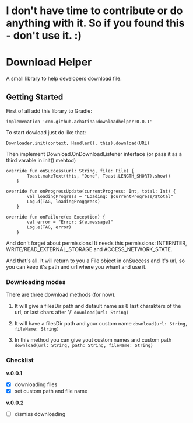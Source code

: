 # I don't have time to contribute or do anything with it. So if you found this - don't use it. :)

# Download Helper

A small library to help developers download file.

## Getting Started

First of all add this library to Gradle:

`implemenation 'com.github.achatina:downloadhelper:0.0.1'`

To start dowload just do like that:

```Downloader.init(context, Handler(), this).download(URL)```
                        
Then implement Download.OnDownloadListener interface (or pass it as a third varable in init() mehtod)

```
override fun onSuccess(url: String, file: File) {
        Toast.makeText(this, "Done", Toast.LENGTH_SHORT).show()
    }

override fun onProgressUpdate(currentProgress: Int, total: Int) {
        val loadingProgress = "Loading: $currentProgress/$total"
        Log.d(TAG, loadingProggress)
    }

override fun onFailure(e: Exception) {
        val error = "Error: ${e.message}"
        Log.e(TAG, error)
    }
```

And don't forget about permissions! It needs this permissions: INTERNTER, WRITE/READ_EXTERNAL_STORAGE and ACCESS_NETWORK_STATE.

And that's all. It will return to you a File object in onSuccess and it's url, so you can keep it's path and url where you whant and use it.

### Downloading modes

There are three download methods (for now).

1. It will give a filesDir path and default name as 8 last charakters of the url, or last chars after '/' 
```download(url: String)```

2. It will have a filesDir path and your custom name
```download(url: String, fileName: String)```

3. In this method you can give yout custom names and custom path
```download(url: String, path: String, fileName: String)```

### Checklist

**v.0.0.1**
- [x] downloading files
- [x] set custom path and file name

**v.0.0.2**
- [ ] dismiss downloading
